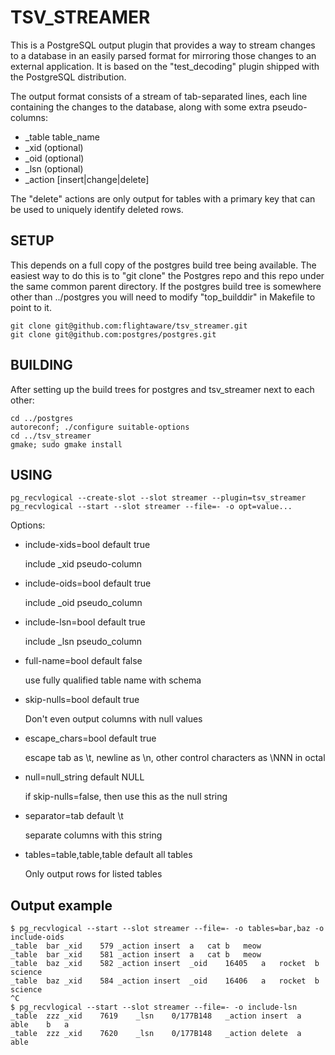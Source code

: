 TSV_STREAMER
============

This is a PostgreSQL output plugin that provides a way to stream changes to a database in an easily parsed format for
mirroring those changes to an external application. It is based on the "test_decoding" plugin shipped with the PostgreSQL
distribution.

The output format consists of a stream of tab-separated lines, each line containing the changes to the database, along with
some extra pseudo-columns:

* _table table_name
* _xid (optional)
* _oid (optional)
* _lsn (optional)
* _action [insert|change|delete]

The "delete" actions are only output for tables with a primary key that can be used to uniquely identify deleted rows.

SETUP
-----

This depends on a full copy of the postgres build tree being available. The easiest way to do this is to "git clone" the
Postgres repo and this repo under the same common parent directory. If the postgres build tree is somewhere other than
../postgres you will need to modify "top_builddir" in Makefile to point to it.

```
git clone git@github.com:flightaware/tsv_streamer.git
git clone git@github.com:postgres/postgres.git
```

BUILDING
--------

After setting up the build trees for postgres and tsv_streamer next to each other:

```
cd ../postgres
autoreconf; ./configure suitable-options
cd ../tsv_streamer
gmake; sudo gmake install
```

USING
-----

```
pg_recvlogical --create-slot --slot streamer --plugin=tsv_streamer
pg_recvlogical --start --slot streamer --file=- -o opt=value...
```

Options:

* include-xids=bool default true

    include _xid pseudo-column
    
* include-oids=bool default true

    include _oid pseudo_column
    
* include-lsn=bool default true

    include _lsn pseudo_column
    
* full-name=bool default false

    use fully qualified table name with schema
    
* skip-nulls=bool default true

    Don't even output columns with null values
    
* escape_chars=bool default true

    escape tab as \t, newline as \n, other control characters as \NNN in octal
    
* null=null_string default NULL

    if skip-nulls=false, then use this as the null string
    
* separator=tab default \t

    separate columns with this string
    
* tables=table,table,table default all tables

    Only output rows for listed tables

Output example
--------------

```
$ pg_recvlogical --start --slot streamer --file=- -o tables=bar,baz -o include-oids
_table	bar	_xid	579	_action	insert	a	cat	b	meow
_table	bar	_xid	581	_action	insert	a	cat	b	meow
_table	baz	_xid	582	_action	insert	_oid	16405	a	rocket	b	science
_table	baz	_xid	584	_action	insert	_oid	16406	a	rocket	b	science
^C
$ pg_recvlogical --start --slot streamer --file=- -o include-lsn 
_table	zzz	_xid	7619	_lsn	0/177B148	_action	insert	a	able	b	a
_table	zzz	_xid	7620	_lsn	0/177B148	_action	delete	a	able

```
